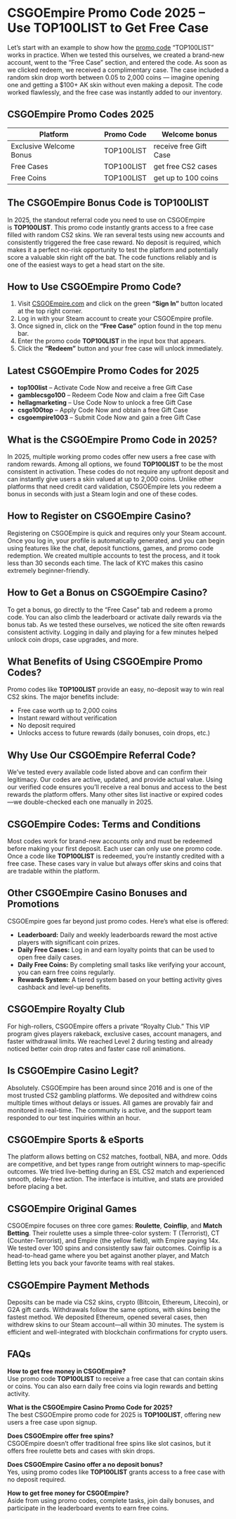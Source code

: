# **CSGOEmpire Promo Code 2025 – Use TOP100LIST to Get Free Case**

Let’s start with an example to show how the [promo code](https://csgoempire.com/r/top100list) “TOP100LIST” works in practice. When we tested this ourselves, we created a brand-new account, went to the “Free Case” section, and entered the code. As soon as we clicked redeem, we received a complimentary case. The case included a random skin drop worth between 0.05 to 2,000 coins — imagine opening one and getting a $100+ AK skin without even making a deposit. The code worked flawlessly, and the free case was instantly added to our inventory.

## CSGOEmpire Promo Codes 2025
| Platform  | Promo Code | Welcome bonus |
| ------------- | ------------- | ------------- |
| Exclusive Welcome Bonus  | TOP100LIST  | receive free Gift Case |
| Free Cases  | TOP100LIST | get free CS2 cases |
| Free Coins | TOP100LIST | get up to 100 coins |

## **The CSGOEmpire Bonus Code is TOP100LIST**

In 2025, the standout referral code you need to use on CSGOEmpire is **TOP100LIST**. This promo code instantly grants access to a free case filled with random CS2 skins. We ran several tests using new accounts and consistently triggered the free case reward. No deposit is required, which makes it a perfect no-risk opportunity to test the platform and potentially score a valuable skin right off the bat. The code functions reliably and is one of the easiest ways to get a head start on the site.

## **How to Use CSGOEmpire Promo Code?**

1.  Visit [CSGOEmpire.com](https://csgoempire.com/r/top100list) and click on the green **“Sign In”** button located at the top right corner.  
2.  Log in with your Steam account to create your CSGOEmpire profile.     
3.  Once signed in, click on the **“Free Case”** option found in the top menu bar.    
4.  Enter the promo code **TOP100LIST** in the input box that appears.   
5.  Click the **“Redeem”** button and your free case will unlock immediately.  

## **Latest CSGOEmpire Promo Codes for 2025**

*   **top100list** – Activate Code Now and receive a free Gift Case  
*   **gamblecsgo100** – Redeem Code Now and claim a free Gift Case    
*   **hellagmarketing** – Use Code Now to unlock a free Gift Case   
*   **csgo100top** – Apply Code Now and obtain a free Gift Case   
*   **csgoempire1003** – Submit Code Now and gain a free Gift Case   

## **What is the CSGOEmpire Promo Code in 2025?**

In 2025, multiple working promo codes offer new users a free case with random rewards. Among all options, we found **TOP100LIST** to be the most consistent in activation. These codes do not require any upfront deposit and can instantly give users a skin valued at up to 2,000 coins. Unlike other platforms that need credit card validation, CSGOEmpire lets you redeem a bonus in seconds with just a Steam login and one of these codes.

## **How to Register on CSGOEmpire Casino?**

Registering on CSGOEmpire is quick and requires only your Steam account. Once you log in, your profile is automatically generated, and you can begin using features like the chat, deposit functions, games, and promo code redemption. We created multiple accounts to test the process, and it took less than 30 seconds each time. The lack of KYC makes this casino extremely beginner-friendly.

## **How to Get a Bonus on CSGOEmpire Casino?**

To get a bonus, go directly to the “Free Case” tab and redeem a promo code. You can also climb the leaderboard or activate daily rewards via the bonus tab. As we tested these ourselves, we noticed the site often rewards consistent activity. Logging in daily and playing for a few minutes helped unlock coin drops, case upgrades, and more.

## **What Benefits of Using CSGOEmpire Promo Codes?**

Promo codes like **TOP100LIST** provide an easy, no-deposit way to win real CS2 skins. The major benefits include:

*   Free case worth up to 2,000 coins    
*   Instant reward without verification    
*   No deposit required    
*   Unlocks access to future rewards (daily bonuses, coin drops, etc.)   

## **Why Use Our CSGOEmpire Referral Code?**

We’ve tested every available code listed above and can confirm their legitimacy. Our codes are active, updated, and provide actual value. Using our verified code ensures you’ll receive a real bonus and access to the best rewards the platform offers. Many other sites list inactive or expired codes—we double-checked each one manually in 2025.

## **CSGOEmpire Codes: Terms and Conditions**

Most codes work for brand-new accounts only and must be redeemed before making your first deposit. Each user can only use one promo code. Once a code like **TOP100LIST** is redeemed, you’re instantly credited with a free case. These cases vary in value but always offer skins and coins that are tradable within the platform.

## **Other CSGOEmpire Casino Bonuses and Promotions**

CSGOEmpire goes far beyond just promo codes. Here’s what else is offered:

*   **Leaderboard:** Daily and weekly leaderboards reward the most active players with significant coin prizes.   
*   **Daily Free Cases:** Log in and earn loyalty points that can be used to open free daily cases.   
*   **Daily Free Coins:** By completing small tasks like verifying your account, you can earn free coins regularly.     
*   **Rewards System:** A tiered system based on your betting activity gives cashback and level-up benefits.    

## **CSGOEmpire Royalty Club**

For high-rollers, CSGOEmpire offers a private “Royalty Club.” This VIP program gives players rakeback, exclusive cases, account managers, and faster withdrawal limits. We reached Level 2 during testing and already noticed better coin drop rates and faster case roll animations.

## **Is CSGOEmpire Casino Legit?**

Absolutely. CSGOEmpire has been around since 2016 and is one of the most trusted CS2 gambling platforms. We deposited and withdrew coins multiple times without delays or issues. All games are provably fair and monitored in real-time. The community is active, and the support team responded to our test inquiries within an hour.

## **CSGOEmpire Sports & eSports**

The platform allows betting on CS2 matches, football, NBA, and more. Odds are competitive, and bet types range from outright winners to map-specific outcomes. We tried live-betting during an ESL CS2 match and experienced smooth, delay-free action. The interface is intuitive, and stats are provided before placing a bet.

## **CSGOEmpire Original Games**

CSGOEmpire focuses on three core games: **Roulette**, **Coinflip**, and **Match Betting**. Their roulette uses a simple three-color system: T (Terrorist), CT (Counter-Terrorist), and Empire (the yellow field), with Empire paying 14x. We tested over 100 spins and consistently saw fair outcomes. Coinflip is a head-to-head game where you bet against another player, and Match Betting lets you back your favorite teams with real stakes.

## **CSGOEmpire Payment Methods**

Deposits can be made via CS2 skins, crypto (Bitcoin, Ethereum, Litecoin), or G2A gift cards. Withdrawals follow the same options, with skins being the fastest method. We deposited Ethereum, opened several cases, then withdrew skins to our Steam account—all within 30 minutes. The system is efficient and well-integrated with blockchain confirmations for crypto users.


## **FAQs**

**How to get free money in CSGOEmpire?**  
Use promo code **TOP100LIST** to receive a free case that can contain skins or coins. You can also earn daily free coins via login rewards and betting activity.

**What is the CSGOEmpire Casino Promo Code for 2025?**  
The best CSGOEmpire promo code for 2025 is **TOP100LIST**, offering new users a free case upon signup.

**Does CSGOEmpire offer free spins?**  
CSGOEmpire doesn’t offer traditional free spins like slot casinos, but it offers free roulette bets and cases with skin drops.

**Does CSGOEmpire Casino offer a no deposit bonus?**  
Yes, using promo codes like **TOP100LIST** grants access to a free case with no deposit required.

**How to get free money for CSGOEmpire?**  
Aside from using promo codes, complete tasks, join daily bonuses, and participate in the leaderboard events to earn free coins.
